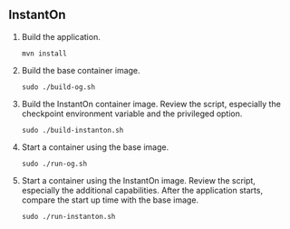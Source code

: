 ## InstantOn

1. Build the application.
   ```
   mvn install
   ```

1. Build the base container image.
   ```
   sudo ./build-og.sh
   ```

1. Build the InstantOn container image. Review the script, especially the checkpoint environment variable and the privileged option.
   ```
   sudo ./build-instanton.sh
   ```

1. Start a container using the base image.
   ```
   sudo ./run-og.sh
   ```

1. Start a container using the InstantOn image. Review the script, especially the additional capabilities. After the application starts, compare the start up time with the base image.
   ```
   sudo ./run-instanton.sh
   ```
